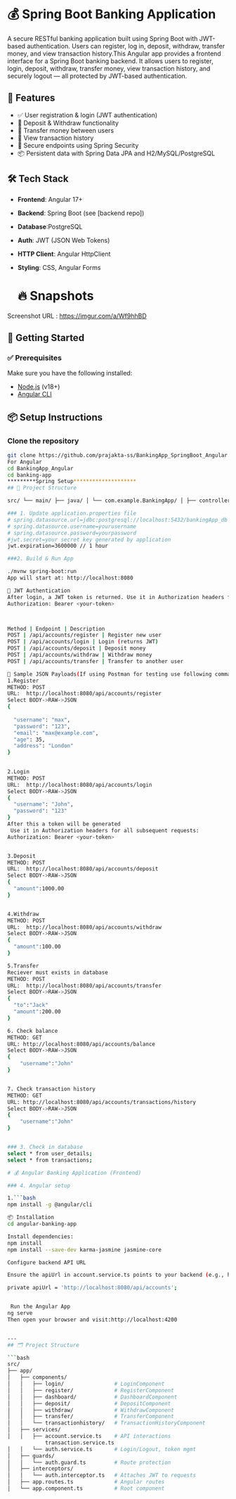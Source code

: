 
# 💰 Spring Boot Banking Application

A secure RESTful banking application built using Spring Boot with JWT-based authentication. Users can register, log in, deposit, withdraw, transfer money, and view transaction history.This Angular app provides a frontend interface for a Spring Boot banking backend. It allows users to register, login, deposit, withdraw, transfer money, view transaction history, and securely logout — all protected by JWT-based authentication.

## 🚀 Features

- ✅ User registration & login (JWT authentication)
- 💸 Deposit & Withdraw functionality
- 🔄 Transfer money between users
- 📜 View transaction history
- 🔐 Secure endpoints using Spring Security
- 📦 Persistent data with Spring Data JPA and H2/MySQL/PostgreSQL

## 🛠️ Tech Stack

- **Frontend**: Angular 17+
- **Backend**: Spring Boot (see [backend repo])
- **Database**:PostgreSQL
- **Auth**: JWT (JSON Web Tokens)
- **HTTP Client**: Angular HttpClient
- **Styling**: CSS, Angular Forms

  # 🔥 Snapshots

Screenshot URL : https://imgur.com/a/Wf9hhBD

## 🚀 Getting Started

### ✅ Prerequisites

Make sure you have the following installed:

- [Node.js](https://nodejs.org/en/) (v18+)
- [Angular CLI](https://angular.io/cli)





## 📦 Setup Instructions

###  Clone the repository

```bash
git clone https://github.com/prajakta-ss/BankingApp_SpringBoot_Angular.git
For Angular
cd BankingApp_Angular
cd banking-app
*********Spring Setup********************
## 📁 Project Structure

src/ └── main/ ├── java/ │ └── com.example.BankingApp/ │ ├── controller/ #BankController │ ├── model/ # Entities: Account, Transaction │ ├── repository/ # Account,Transaction repositories │ ├── service/ Account,CustomUserDetailsService,Transaction │ └── security/ # JWTauth,Cors,Swagger,Security config └── resources/ ├── application.properties 

### 1. Update application.properties file
# spring.datasource.url=jdbc:postgresql://localhost:5432/bankingApp_db
# spring.datasource.username=yourusername
# spring.datasource.password=yourpassword
#jwt.secret=your secret key generated by application
jwt.expiration=3600000 // 1 hour

###2. Build & Run App

./mvnw spring-boot:run
App will start at: http://localhost:8080

🔐 JWT Authentication
After login, a JWT token is returned. Use it in Authorization headers for all subsequent requests:
Authorization: Bearer <your-token>



Method | Endpoint | Description
POST | /api/accounts/register | Register new user
POST | /api/accounts/login | Login (returns JWT)
POST | /api/accounts/deposit | Deposit money
POST | /api/accounts/withdraw | Withdraw money
POST | /api/accounts/transfer | Transfer to another user

🧪 Sample JSON Payloads(If using Postman for testing use following commands)
1.Register
METHOD: POST
URL:  http://localhost:8080/api/accounts/register
Select BODY->RAW->JSON
{
  
  "username": "max",
  "password": "123",
  "email": "max@example.com",
  "age": 35,
  "address": "London"
}
  

2.Login
METHOD: POST
URL:  http://localhost:8080/api/accounts/login
Select BODY->RAW->JSON
{
  "username": "John",
  "password": "123"
}
After this a token will be generated
 Use it in Authorization headers for all subsequent requests:
Authorization: Bearer <your-token>


3.Deposit
METHOD: POST
URL:  http://localhost:8080/api/accounts/deposit
Select BODY->RAW->JSON
{
  "amount":1000.00
}


4.Withdraw
METHOD: POST
URL:  http://localhost:8080/api/accounts/withdraw
Select BODY->RAW->JSON
{
  "amount":100.00
}

5.Transfer
Reciever must exists in database
METHOD: POST
URL:  http://localhost:8080/api/accounts/transfer
Select BODY->RAW->JSON
{
  "to":"Jack"
  "amount":200.00
}

6. Check balance
METHOD: GET
URL: http://localhost:8080/api/accounts/balance
Select BODY->RAW->JSON
{
    "username":"John"
}


7. Check transaction history
METHOD: GET
URL: http://localhost:8080/api/accounts/transactions/history
Select BODY->RAW->JSON
{
    "username":"John"
}


### 3. Check in database
select * from user_details;
select * from transactions;

# 💰 Angular Banking Application (Frontend)

### 4. Angular setup

1.```bash
npm install -g @angular/cli

📦 Installation
cd angular-banking-app

Install dependencies:
npm install
npm install --save-dev karma-jasmine jasmine-core

Configure backend API URL

Ensure the apiUrl in account.service.ts points to your backend (e.g., http://localhost:8080/api/accounts):

private apiUrl = 'http://localhost:8080/api/accounts';


 Run the Angular App
ng serve
Then open your browser and visit:http://localhost:4200


---
## 🗂️ Project Structure

```bash
src/
├── app/
│   ├── components/
│   │   ├── login/                # LoginComponent
│   │   ├── register/             # RegisterComponent
│   │   ├── dashboard/            # DashboardComponent
│   │   ├── deposit/              # DepositComponent
│   │   ├── withdraw/             # WithdrawComponent
│   │   ├── transfer/             # TransferComponent
│   │   └── transactionhistory/   # TransactionHistoryComponent
│   ├── services/
│   │   ├── account.service.ts    # API interactions
            transaction.service.ts
│   │   └── auth.service.ts       # Login/Logout, token mgmt
│   ├── guards/
│   │   └── auth.guard.ts         # Route protection
│   ├── interceptors/
│   │   └── auth.interceptor.ts   # Attaches JWT to requests
│   ├── app.routes.ts             # Angular routes
│   └── app.component.ts          # Root component



